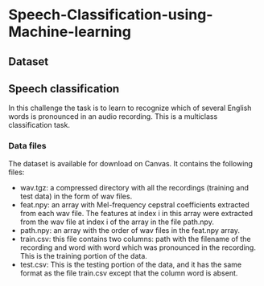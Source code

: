 # Speech-Classification-using-Machine-learning
## Dataset
## Speech classification
In this challenge the task is to learn to recognize which of several English words
is pronounced in an audio recording. This is a multiclass classification task.
### Data files
The dataset is available for download on Canvas. It contains the following files:
- wav.tgz: a compressed directory with all the recordings (training and test
data) in the form of wav files.
- feat.npy: an array with Mel-frequency cepstral coefficients extracted from
each wav file. The features at index i in this array were extracted from
the wav file at index i of the array in the file path.npy.
- path.npy: an array with the order of wav files in the feat.npy array.
- train.csv: this file contains two columns: path with the filename of the
recording and word with word which was pronounced in the recording.
This is the training portion of the data.
- test.csv: This is the testing portion of the data, and it has the same
format as the file train.csv except that the column word is absent.
